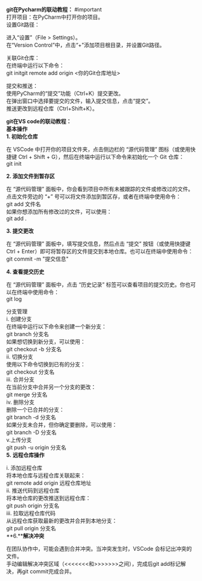 **git在Pycharm的联动教程：** #important  
打开项目：在PyCharm中打开你的项目。  
设置Git路径：
 
进入“设置”（File > Settings）。  
在“Version Control”中，点击“+”添加项目根目录，并设置Git路径。
 
关联Git仓库：  
在终端中运行以下命令：  
git initgit remote add origin <你的Git仓库地址>
 
提交和推送：  
使用PyCharm的“提交”功能（Ctrl+K）提交更改。  
在弹出窗口中选择要提交的文件，输入提交信息，点击“提交”。  
推送更改到远程仓库（Ctrl+Shift+K）。

**git在VS code的联动教程：**  
**基本操作**  
**1. 初始化仓库**
 
在 VSCode 中打开你的项目文件夹，点击侧边栏的 “源代码管理” 图标（或使用快捷键 Ctrl + Shift + G），然后在终端中运行以下命令来初始化一个 Git 仓库：  
git init
 
**2. 添加文件到暂存区**
 
在 “源代码管理” 面板中，你会看到项目中所有未被跟踪的文件或修改过的文件。点击文件旁边的 “+” 号可以将文件添加到暂区存，或者在终端中使用命令：  
git add 文件名  
如果你想添加所有修改过的文件，可以使用：  
git add .
 
**3. 提交更改**
 
在 “源代码管理” 面板中，填写提交信息，然后点击 “提交” 按钮（或使用快捷键 Ctrl + Enter）即可将暂存区的文件提交到本地仓库。也可以在终端中使用命令：  
git commit -m "提交信息"
 
**4. 查看提交历史**
 
在 “源代码管理” 面板中，点击 “历史记录” 标签可以查看项目的提交历史。你也可以在终端中使用命令：  
git log
 
分支管理  
i. 创建分支  
在终端中运行以下命令来创建一个新分支：  
git branch 分支名  
如果想切换到新分支，可以使用：  
git checkout -b 分支名  
ii. 切换分支  
使用以下命令切换到已有的分支：  
git checkout 分支名  
iii. 合并分支  
在当前分支中合并另一个分支的更改：  
git merge 分支名  
iv. 删除分支  
删除一个已合并的分支：  
git branch -d 分支名  
如果分支未合并，但你确定要删除，可以使用：  
git branch -D 分支名  
v.上传分支  
git push -u origin 分支名  
**5.** **远程仓库操作**
 
i. 添加远程仓库  
将本地仓库与远程仓库关联起来：  
git remote add origin 远程仓库地址  
ii. 推送代码到远程仓库  
将本地仓库的更改推送到远程仓库：  
git push origin 分支名  
iii. 拉取远程仓库代码  
从远程仓库获取最新的更改并合并到本地分支：  
git pull origin 分支名  
**6.****解决冲突**
 
在团队协作中，可能会遇到合并冲突。当冲突发生时，VSCode 会标记出冲突的文件。  
手动编辑解决冲突区域（<<<<<<<和>>>>>>>之间），完成后git add标记解决，再git commit完成合并。